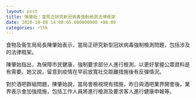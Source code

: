 ```yaml
---
layout: post
title: 陳肇始：當局正研究新冠病毒強制檢測法律框架
date: 2020-10-08 14:00:05.000000000 +08:00
categories: rthk
---
```


食物及衞生局局長陳肇始表示，當局正研究新型冠狀病毒強制檢測問題，包括涉及的法律框架。

陳肇始指出，為保障巿民健康，強制要求部分人進行檢測，以更好掌握公眾資料是有需要。她又說，留意到疫情在早前放寬社交距離措施後有反彈情況。

對於酒吧群組問題，陳肇始說，當局會檢視現有措施，昨日與酒吧業界開會後，業界表示會加強措施，包括工作人員將進行檢測及要求客人進行健康申報等。
